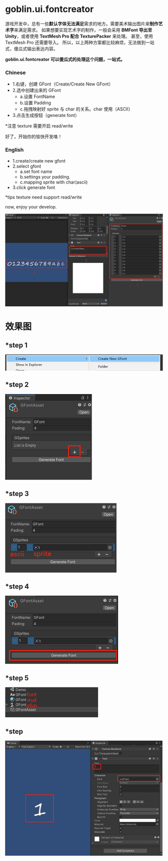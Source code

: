 # goblin.ui.fontcreator

游戏开发中，总有一些**默认字体无法满足**需求的地方。需要美术输出图片来**制作艺术字**来满足需求。
如果想要实现艺术字的制作，一般会采用 **BMFont 导出至 Unity**，或者使用 **TextMesh Pro 配合 TexturePacker** 来处理。
甚至，使用 TextMesh Pro 还需要导入。
所以，以上两种方案都比较麻烦，无法做到一站式，傻瓜式输出表达内容。

**goblin.ui.fontcreator 可以傻瓜式的处理这个问题，一站式。**

### Chinese 
- 1.右键，创建 GFont（Create/Create New GFont）
- 2.选中创建出来的 GFont
  - a.设置 FontName
  - b.设置 Padding
  - c.拖拽映射好 sprite 与 char 的关系。char 使用（ASCII）
- 3.点击生成按钮（generate font）

*注意 texture 需要开启 read/write

好了，开始你的愉快开发咯！

### English
- 1.create/create new gfont
- 2.select gfont
  - a.set font name
  - b.settings your padding.
  - c.mapping sprite with char(ascii)
- 3.click generate font

*tips texture need support read/write

now, enjoy your develop.

![step_7.png](/images/step_7.png)
# 效果图

## *step 1
![step_1.png](/images/step_1.png)
## *step 2
![step_2.png](/images/step_2.png)
## *step 3
![step_3.png](/images/step_3.png)
## *step 4
![step_4.png](/images/step_4.png)
## *step 5
![step_5.png](/images/step_5.png)
## *step 
![step_6.png](/images/step_6.png)

